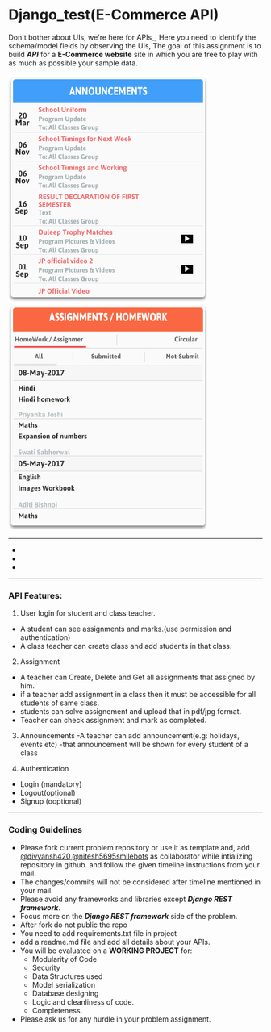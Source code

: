# Django_test(E-Commerce API)
Don't bother about UIs, we're here for APIs_,
Here you need to identify the schema/model fields by observing the UIs, The goal of this assignment is to build **_API_** for a **E-Commerce website** site in which you are free to play with as much as possible your sample data.

<img src="class_mng1.png" />
<img src="classmng2.png" />

-----
-
-
-

<hr>

### API Features:

1. User login for student and class teacher.

- A student can see assignments and marks.(use permission and authentication)
- A class teacher can create class and add students in that class.

2. Assignment

- A teacher can Create, Delete and Get all assignments that assigned  by him.
- if a teacher add assignment in a class then it must be accessible for all students of same class.
- students can solve assignement and upload that in pdf/jpg format.
- Teacher can check assignment and mark as completed. 

3. Announcements
-A teacher can add announcement(e.g: holidays, events etc)
-that announcement  will be shown for every student of a class



5. Authentication 
- Login (mandatory)
- Logout(optional)
- Signup (ooptional)


<hr>

### Coding Guidelines

- Please fork current problem repository or use it as template and, add [@divyansh420](https://github.com/divyansh420),[@nitesh5695smilebots](https://github.com/nitesh5695smilebots) as collaborator while intializing repository in github. and follow the given timeline instructions from your mail.
- The changes/commits will not be considered after timeline mentioned in your mail.
- Please avoid any frameworks and libraries except **_Django REST framework_**.
- Focus more on the **_Django REST framework_** side of the problem.
- After fork do not public the repo
- You need to add requirements.txt file in project
- add  a readme.md file and add all details about your APIs.
- You will be evaluated on a **WORKING PROJECT** for:
  - Modularity of Code
  - Security
  - Data Structures used
  - Model serialization
  - Database designing
  - Logic and cleanliness of code.
  - Completeness.
- Please ask us for any hurdle in your problem assignment.

